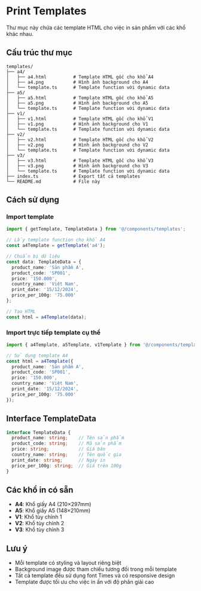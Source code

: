 # Print Templates

Thư mục này chứa các template HTML cho việc in sản phẩm với các khổ khác nhau.

## Cấu trúc thư mục

```
templates/
├── a4/
│   ├── a4.html          # Template HTML gốc cho khổ A4
│   ├── a4.png           # Hình ảnh background cho A4
│   └── template.ts      # Template function với dynamic data
├── a5/
│   ├── a5.html          # Template HTML gốc cho khổ A5
│   ├── a5.png           # Hình ảnh background cho A5
│   └── template.ts      # Template function với dynamic data
├── v1/
│   ├── v1.html          # Template HTML gốc cho khổ V1
│   ├── v1.png           # Hình ảnh background cho V1
│   └── template.ts      # Template function với dynamic data
├── v2/
│   ├── v2.html          # Template HTML gốc cho khổ V2
│   ├── v2.png           # Hình ảnh background cho V2
│   └── template.ts      # Template function với dynamic data
├── v3/
│   ├── v3.html          # Template HTML gốc cho khổ V3
│   ├── v3.png           # Hình ảnh background cho V3
│   └── template.ts      # Template function với dynamic data
├── index.ts             # Export tất cả templates
└── README.md            # File này
```

## Cách sử dụng

### Import template

```typescript
import { getTemplate, TemplateData } from '@/components/templates';

// Lấy template function cho khổ A4
const a4Template = getTemplate('a4');

// Chuẩn bị dữ liệu
const data: TemplateData = {
  product_name: 'Sản phẩm A',
  product_code: 'SP001',
  price: '150.000',
  country_name: 'Việt Nam',
  print_date: '15/12/2024',
  price_per_100g: '75.000'
};

// Tạo HTML
const html = a4Template(data);
```

### Import trực tiếp template cụ thể

```typescript
import { a4Template, a5Template, v1Template } from '@/components/templates';

// Sử dụng template A4
const html = a4Template({
  product_name: 'Sản phẩm A',
  product_code: 'SP001',
  price: '150.000',
  country_name: 'Việt Nam',
  print_date: '15/12/2024',
  price_per_100g: '75.000'
});
```

## Interface TemplateData

```typescript
interface TemplateData {
  product_name: string;    // Tên sản phẩm
  product_code: string;    // Mã sản phẩm
  price: string;           // Giá bán
  country_name: string;    // Tên quốc gia
  print_date: string;      // Ngày in
  price_per_100g: string;  // Giá trên 100g
}
```

## Các khổ in có sẵn

- **A4**: Khổ giấy A4 (210×297mm)
- **A5**: Khổ giấy A5 (148×210mm)
- **V1**: Khổ tùy chỉnh 1
- **V2**: Khổ tùy chỉnh 2
- **V3**: Khổ tùy chỉnh 3

## Lưu ý

- Mỗi template có styling và layout riêng biệt
- Background image được tham chiếu tương đối trong mỗi template
- Tất cả template đều sử dụng font Times và có responsive design
- Template được tối ưu cho việc in ấn với độ phân giải cao 